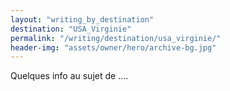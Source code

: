 ```yaml
---
layout: "writing_by_destination"
destination: "USA_Virginie"
permalink: "/writing/destination/usa_virginie/"
header-img: "assets/owner/hero/archive-bg.jpg"
---
```


Quelques info au sujet de ....